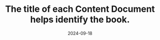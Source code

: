 ---
N: '97'
Rubrique: Identification et contact
title: The title of each Content Document helps identify the book.
abstract: 
categories: ["Identification and contact"]
agrege: O4097-E012
opquast: '4 097'
indiceebook: '12'
description: "Rule n° 012"
before: "011"
weight: "012"
after: "013"
actif: '1'
layout: rules
date: 2024-09-18
tags: ["", ""]
objectif: ["Improve the accessibility of content to people with disabilities. ", "Improve the consideration of content by search engines and indexing tools"]
Meo: ["Write the content of the title element of each Content Document to indicate the name of the site."]
Controle: [""
]
Source: ["Opquast"]
Referentiel: [""]
Steps: ["Conception", "Editorial"]
---